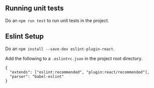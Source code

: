 ## Running unit tests

Do an `npm run test` to run unit tests in the project.

## Eslint Setup

Do an `npm install --save-dev eslint-plugin-react`.

Add the following to a `.eslintrc.json` in the project root directory.

```
{
  "extends": ["eslint:recommended", "plugin:react/recommended"],
  "parser": "babel-eslint"
}
```
